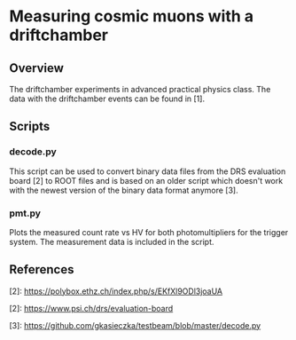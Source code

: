 # Measuring cosmic muons with a driftchamber
## Overview
The driftchamber experiments in advanced practical physics class. The data with the driftchamber events can be found in \[1\].

## Scripts
### decode.py
This script can be used to convert binary data files from the DRS evaluation board \[2\] to ROOT files and is based on an older script which doesn't work with the newest version of the binary data format anymore \[3\].

### pmt.py
Plots the measured count rate vs HV for both photomultipliers for the trigger system. The measurement data is included in the script.

## References
\[2\]: https://polybox.ethz.ch/index.php/s/EKfXl9ODl3joaUA

\[2\]: https://www.psi.ch/drs/evaluation-board

\[3\]: https://github.com/gkasieczka/testbeam/blob/master/decode.py
